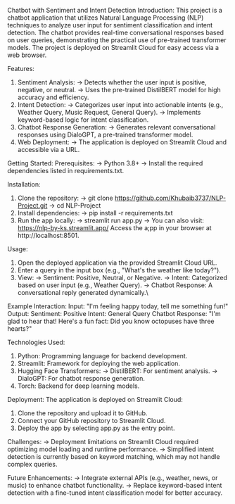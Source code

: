 
Chatbot with Sentiment and Intent Detection
Introduction:
This project is a chatbot application that utilizes Natural Language Processing (NLP) techniques to analyze user input for sentiment classification and intent detection. The chatbot provides real-time conversational responses based on user queries, demonstrating the practical use of pre-trained transformer models. The project is deployed on Streamlit Cloud for easy access via a web browser.

Features:
1. Sentiment Analysis:
  -> Detects whether the user input is positive, negative, or neutral.
  -> Uses the pre-trained DistilBERT model for high accuracy and efficiency.
2. Intent Detection:
  -> Categorizes user input into actionable intents (e.g., Weather Query, Music Request, General Query).
  -> Implements keyword-based logic for intent classification.
3. Chatbot Response Generation:
  -> Generates relevant conversational responses using DialoGPT, a pre-trained transformer model.
4. Web Deployment:
  -> The application is deployed on Streamlit Cloud and accessible via a URL.

Getting Started:
Prerequisites:
  -> Python 3.8+
  -> Install the required dependencies listed in requirements.txt.

Installation:
1. Clone the repository:
  -> git clone https://github.com/Khubaib3737/NLP-Project.git
  -> cd NLP-Project
2. Install dependencies:
  -> pip install -r requirements.txt
3. Run the app locally:
  -> streamlit run app.py
  -> You can also visit: https://nlp-by-ks.streamlit.app/
Access the a;pp in your browser at http://localhost:8501.

Usage:
1. Open the deployed application via the provided Streamlit Cloud URL.
2. Enter a query in the input box (e.g., "What's the weather like today?").
3. View:
  -> Sentiment: Positive, Neutral, or Negative.
  -> Intent: Categorized based on user input (e.g., Weather Query).
  -> Chatbot Response: A conversational reply generated dynamically.\
   
Example Interaction:
Input: "I'm feeling happy today, tell me something fun!"
Output:
Sentiment: Positive
Intent: General Query
Chatbot Response: "I'm glad to hear that! Here's a fun fact: Did you know octopuses have three hearts?"

Technologies Used:
1. Python: Programming language for backend development.
2. Streamlit: Framework for deploying the web application.
3. Hugging Face Transformers:
  -> DistilBERT: For sentiment analysis.
  -> DialoGPT: For chatbot response generation.
4. Torch: Backend for deep learning models.

Deployment:
The application is deployed on Streamlit Cloud:
1. Clone the repository and upload it to GitHub.
2. Connect your GitHub repository to Streamlit Cloud.
3. Deploy the app by selecting app.py as the entry point.

Challenges:
-> Deployment limitations on Streamlit Cloud required optimizing model loading and runtime performance.
-> Simplified intent detection is currently based on keyword matching, which may not handle complex queries.

Future Enhancements:
-> Integrate external APIs (e.g., weather, news, or music) to enhance chatbot functionality.
-> Replace keyword-based intent detection with a fine-tuned intent classification model for better accuracy.
